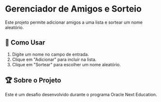 # Gerenciador de Amigos e Sorteio

Este projeto permite adicionar amigos a uma lista e sortear um nome aleatório.

## 🚀 Como Usar
1. Digite um nome no campo de entrada.
2. Clique em "Adicionar" para incluir na lista.
3. Clique em "Sortear" para escolher um nome aleatório.

## 🏆 Sobre o Projeto
Este é um desafio desenvolvido durante o programa Oracle Next Education.

